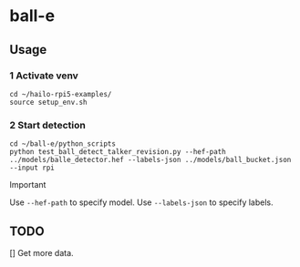 # ball-e

## Usage
### 1 Activate venv
```console
cd ~/hailo-rpi5-examples/
source setup_env.sh
```

### 2 Start detection
```console
cd ~/ball-e/python_scripts
python test_ball_detect_talker_revision.py --hef-path ../models/balle_detector.hef --labels-json ../models/ball_bucket.json --input rpi
```
> [!IMPORTANT]
> Use `--hef-path` to specify model.
> Use `--labels-json` to specify labels.

## TODO
[] Get more data.